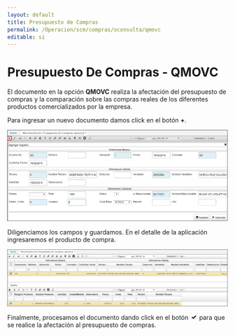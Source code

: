```yaml
---
layout: default
title: Presupuesto de Compras
permalink: /Operacion/scm/compras/oconsulta/qmovc
editable: si
---
```


# Presupuesto De Compras - QMOVC

El documento en la opción **QMOVC** realiza la afectación del presupuesto de compras y la comparación sobre las compras reales de los diferentes productos comercializados por la empresa.  

Para ingresar un nuevo documento damos click en el botón **+**.  

![](qmovc.png)

Diligenciamos los campos y guardamos. En el detalle de la aplicación ingresaremos el producto de compra.  

![](qmovc1.png)

Finalmente, procesamos el documento dando click en el botón ![](procesar.png) para que se realice la afectación al presupuesto de compras.  